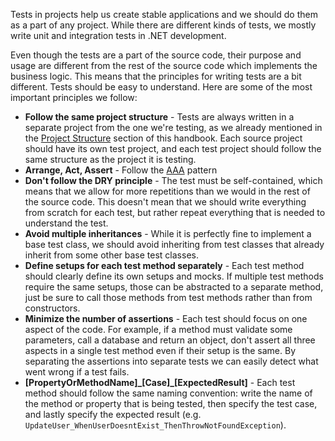 Tests in projects help us create stable applications and we should do them as a part of any project. While there are different kinds of tests, we mostly write unit and integration tests in .NET development.

Even though the tests are a part of the source code, their purpose and usage are different from the rest of the source code which implements the business logic. This means that the principles for writing tests are a bit different. Tests should be easy to understand. Here are some of the most important principles we follow:

- **Follow the same project structure** - Tests are always written in a separate project from the one we're testing, as we already mentioned in the [Project Structure](../project-organization/project-structure) section of this handbook. Each source project should have its own test project, and each test project should follow the same structure as the project it is testing.
- **Arrange, Act, Assert** - Follow the [AAA](https://learn.microsoft.com/en-us/visualstudio/test/unit-test-basics?view=vs-2022#write-your-tests) pattern
- **Don't follow the DRY principle** -  The test must be self-contained, which means that we allow for more repetitions than we would in the rest of the source code. This doesn't mean that we should write everything from scratch for each test, but rather repeat everything that is needed to understand the test.
- **Avoid multiple inheritances** - While it is perfectly fine to implement a base test class, we should avoid inheriting from test classes that already inherit from some other base test classes.
- **Define setups for each test method separately** - Each test method should clearly define its own setups and mocks. If multiple test methods require the same setups, those can be abstracted to a separate method, just be sure to call those methods from test methods rather than from constructors.
- **Minimize the number of assertions** - Each test should focus on one aspect of the code. For example, if a method must validate some parameters, call a database and return an object, don't assert all three aspects in a single test method even if their setup is the same. By separating the assertions into separate tests we can easily detect what went wrong if a test fails.
- **[PropertyOrMethodName]\_[Case]_[ExpectedResult]** - Each test method should follow the same naming convention: write the name of the method or property that is being tested, then specify the test case, and lastly specify the expected result (e.g. `UpdateUser_WhenUserDoesntExist_ThenThrowNotFoundException`). 